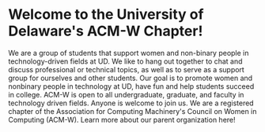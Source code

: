 # Welcome to the University of Delaware's ACM-W Chapter!

We are a group of students that support women and non-binary people in technology-driven fields at UD. We like to hang out together to chat and discuss professional or technical topics, as well as to serve as a support group for ourselves and other students. Our goal is to promote women and nonbinary people in technology at UD, have fun and help students succeed in college. ACM-W is open to all undergraduate, graduate, and faculty in technology driven fields. Anyone is welcome to join us. We are a registered chapter of the Association for Computing Machinery's Council on Women in Computing (ACM-W). Learn more about our parent organization here!

